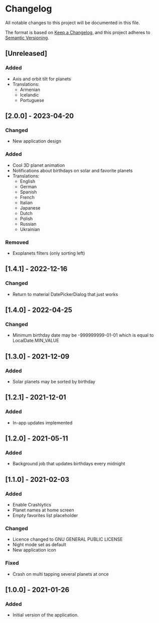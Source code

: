 # Changelog

All notable changes to this project will be documented in this file.

The format is based on [Keep a Changelog](https://keepachangelog.com/en/1.0.0/), and this project
adheres to [Semantic Versioning](https://semver.org/spec/v2.0.0.html).

## [Unreleased]

### Added

- Axis and orbit tilt for planets
- Translations:
  - Armenian
  - Icelandic
  - Portuguese

## [2.0.0] - 2023-04-20

### Changed

- New application design

### Added

- Cool 3D planet animation
- Notifications about birthdays on solar and favorite planets
- Translations:
  - English
  - German
  - Spanish
  - French
  - Italian
  - Japanese
  - Dutch
  - Polish
  - Russian
  - Ukrainian

### Removed

- Exoplanets filters (only sorting left)

## [1.4.1] - 2022-12-16

### Changed

- Return to material DatePickerDialog that just works

## [1.4.0] - 2022-04-25

### Changed

- Minimum birthday date may be -999999999-01-01 which is equal to LocalDate.MIN_VALUE

## [1.3.0] - 2021-12-09

### Added

- Solar planets may be sorted by birthday

## [1.2.1] - 2021-12-01

### Added

- In-app updates implemented

## [1.2.0] - 2021-05-11

### Added

- Background job that updates birthdays every midnight

## [1.1.0] - 2021-02-03

### Added

- Enable Crashlytics
- Planet names at home screen
- Empty favorites list placeholder

### Changed
- Licence changed to GNU GENERAL PUBLIC LICENSE
- Night mode set as default
- New application icon

### Fixed
- Crash on multi tapping several planets at once

## [1.0.0] - 2021-01-26
### Added
- Initial version of the application.